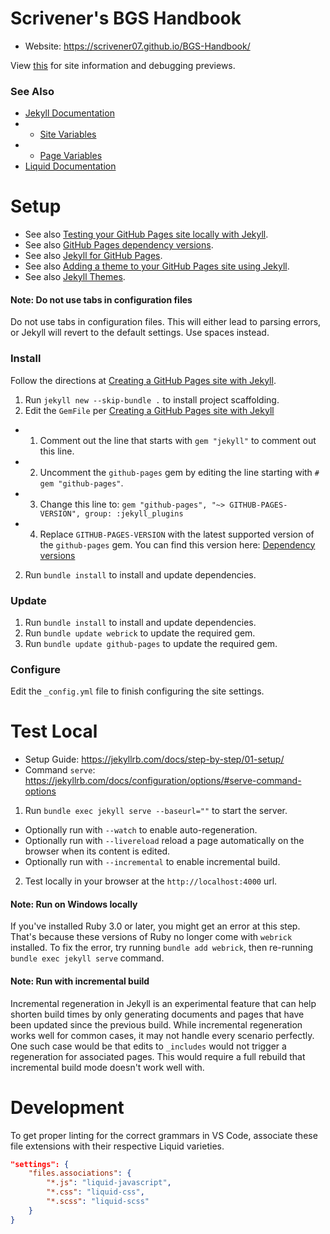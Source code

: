 # Scrivener's BGS Handbook
- Website: https://scrivener07.github.io/BGS-Handbook/

View [this](docs/site/index.md) for site information and debugging previews.


### See Also
- [Jekyll Documentation](https://jekyllrb.com/docs/)
- - [Site Variables](https://jekyllrb.com/docs/variables/#site-variables)
- - [Page Variables](https://jekyllrb.com/docs/variables/#page-variables)
- [Liquid Documentation](https://shopify.github.io/liquid/)


# Setup
- See also [Testing your GitHub Pages site locally with Jekyll](https://docs.github.com/en/pages/setting-up-a-github-pages-site-with-jekyll/testing-your-github-pages-site-locally-with-jekyll#updating-the-github-pages-gem).
- See also [GitHub Pages dependency versions](https://pages.github.com/versions/).
- See also [Jekyll for GitHub Pages](https://jekyllrb.com/docs/github-pages/).
- See also [Adding a theme to your GitHub Pages site using Jekyll](https://docs.github.com/en/pages/setting-up-a-github-pages-site-with-jekyll/adding-a-theme-to-your-github-pages-site-using-jekyll).
- See also [Jekyll Themes](https://jekyllrb.com/docs/themes/#overriding-theme-defaults).


#### Note: Do not use tabs in configuration files
Do not use tabs in configuration files.
This will either lead to parsing errors, or Jekyll will revert to the default settings.
Use spaces instead.


### Install
Follow the directions at [Creating a GitHub Pages site with Jekyll](https://docs.github.com/en/pages/setting-up-a-github-pages-site-with-jekyll/creating-a-github-pages-site-with-jekyll).
1. Run `jekyll new --skip-bundle .` to install project scaffolding.
2. Edit the `GemFile` per [Creating a GitHub Pages site with Jekyll](https://docs.github.com/en/pages/setting-up-a-github-pages-site-with-jekyll/creating-a-github-pages-site-with-jekyll)
- 1. Comment out the line that starts with `gem "jekyll"` to comment out this line.
- 2. Uncomment the `github-pages` gem by editing the line starting with `# gem "github-pages"`.
- 3. Change this line to: `gem "github-pages", "~> GITHUB-PAGES-VERSION", group: :jekyll_plugins`
- 4. Replace `GITHUB-PAGES-VERSION` with the latest supported version of the `github-pages` gem. You can find this version here: [Dependency versions](https://pages.github.com/versions/)
2. Run `bundle install` to install and update dependencies.

### Update
1. Run `bundle install` to install and update dependencies.
2. Run `bundle update webrick` to update the required gem.
3. Run `bundle update github-pages` to update the required gem.

### Configure
Edit the `_config.yml` file to finish configuring the site settings.


# Test Local
- Setup Guide: https://jekyllrb.com/docs/step-by-step/01-setup/
- Command `serve`: https://jekyllrb.com/docs/configuration/options/#serve-command-options

1. Run `bundle exec jekyll serve --baseurl=""` to start the server.
- Optionally run with `--watch` to enable auto-regeneration.
- Optionally run with `--livereload` reload a page automatically on the browser when its content is edited.
- Optionally run with `--incremental` to enable incremental build.
2. Test locally in your browser at the `http://localhost:4000` url.

#### Note: Run on Windows locally
If you've installed Ruby 3.0 or later, you might get an error at this step.
That's because these versions of Ruby no longer come with `webrick` installed.
To fix the error, try running `bundle add webrick`, then re-running `bundle exec jekyll serve` command.

#### Note: Run with incremental build
Incremental regeneration in Jekyll is an experimental feature that can help shorten build times by only generating documents and pages that have been updated since the previous build.
While incremental regeneration works well for common cases, it may not handle every scenario perfectly.
One such case would be that edits to `_includes` would not trigger a regeneration for associated pages.
This would require a full rebuild that incremental build mode doesn't work well with.


# Development
To get proper linting for the correct grammars in VS Code, associate these file extensions with their respective Liquid varieties.
```json
"settings": {
    "files.associations": {
        "*.js": "liquid-javascript",
        "*.css": "liquid-css",
        "*.scss": "liquid-scss"
    }
}
```
